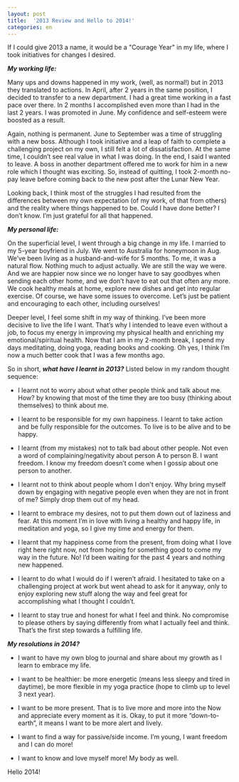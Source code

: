 ```yaml
---
layout: post
title:  '2013 Review and Hello to 2014!'
categories: en
---
```


If I could give 2013 a name, it would be a "Courage Year" in my life, where I took initiatives for changes I desired.

***My working life:***

Many ups and downs happened in my work, (well, as normal!) but in 2013 they translated to actions. In April, after 2 years in the same position, I decided to transfer to a new department. I had a great time working in a fast pace over there. In 2 months I accomplished  even more than I had in the last 2 years. I was promoted in June. My confidence and self-esteem were boosted as a result.

Again, nothing is permanent. June to September was a time of struggling with a new boss. Although I took initiative and a leap of faith to complete a challenging project on my own, I still felt a lot of dissatisfaction. At the same time, I couldn’t see real value in what I was doing. In the end, I said I wanted to leave. A boss in another department offered me to work for him in a new role which I thought was exciting. So, instead of quitting, I took 2-month no-pay leave before coming back to the new post after the Lunar New Year.

<!--More-->

Looking back, I think most of the struggles I had resulted from the differences between my own expectation (of my work, of that from others) and the reality where things happened to be. Could I have done better? I don’t know. I’m just grateful for all that happened.  


***My personal life:***


On the superficial level, I went through a big change in my life. I married to my 5-year boyfriend in July. We went to Australia for honeymoon in Aug. We’ve been living as a husband-and-wife for 5 months. To me, it was a natural flow. Nothing much to adjust actually. We are still the way we were. And we are happier now since we no longer have to say goodbyes when sending each other home, and we don’t have to eat out that often any more. We cook healthy meals at home, explore new dishes and get into regular exercise. Of course, we have some issues to overcome. Let’s just be patient and encouraging to each other, including ourselves!

Deeper level, I feel some shift in my way of thinking. I’ve been more decisive to live the life I want. That’s why I intended to leave even without a job, to focus my energy in improving my physical health and enriching my emotional/spiritual health. Now that I am in my 2-month break, I spend my days meditating, doing yoga, reading books and cooking. Oh yes, I think I’m now a much better cook that I was a few months ago.


So in short, ***what have I learnt in 2013?*** Listed below in my random thought sequence:

   * I learnt not to worry about what other people think and talk about me. How? by knowing that most of the time they are too busy (thinking about themselves) to think about me.
   
   * I learnt to be responsible for my own happiness. I learnt to take action and be fully responsible for the outcomes. To live is to be alive and to be happy.
   
   * I learnt (from my mistakes) not to talk bad about other people. Not even a word of complaining/negativity about person A to person B. I want freedom. I know my freedom doesn’t come when I gossip about one person to another. 
   
   * I learnt not to think about people whom I don't enjoy. Why bring myself down by engaging with negative people even when they are not in front of me? Simply drop them out of my head.
   
   * I learnt to embrace my desires, not to put them down out of laziness and fear. At this moment I’m in love with living a healthy and happy life, in meditation and yoga, so I give my time and energy for them. 
   
   * I learnt that my happiness come from the present, from doing what I love right here right now, not from hoping for something good to come my way in the future. No! I’d been waiting for the past 4 years and nothing new happened. 
   
   * I learnt to do what I would do if I weren’t afraid. I hesitated to take on a challenging project at work but went ahead to ask for it anyway, only to enjoy exploring new stuff along the way and feel great for accomplishing what I thought I couldn’t. 
   
   * I learnt to stay true and honest for what I feel and think. No compromise to please others by saying differently from what I actually feel and think. That’s the first step towards a fulfilling life. 


***My resolutions in 2014?***

   * I want to have my own blog to journal and share about my growth as I learn to embrace my life. 
  
   * I want to be healthier: be more energetic (means less sleepy and tired in daytime), be more flexible in my yoga practice (hope to climb up to level 3 next year). 
  
   * I want to be more present. That is to live more and more into the Now and appreciate every moment as it is. Okay, to put it more “down-to-earth”, it means I want to be more alert and lively. 
  
   * I want to find a way for passive/side income. I’m young, I want freedom and I can do more!
  
   * I want to know and love myself more! My body as well.


Hello 2014!